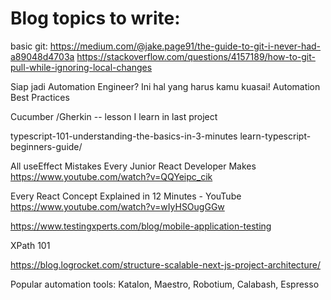 # Blog topics to write:

basic git: https://medium.com/@jake.page91/the-guide-to-git-i-never-had-a89048d4703a
    https://stackoverflow.com/questions/4157189/how-to-git-pull-while-ignoring-local-changes

Siap jadi Automation Engineer? Ini hal yang harus kamu kuasai!
Automation Best Practices

Cucumber /Gherkin -- lesson I learn in last project

typescript-101-understanding-the-basics-in-3-minutes
    learn-typescript-beginners-guide/

All useEffect Mistakes Every Junior React Developer Makes
    https://www.youtube.com/watch?v=QQYeipc_cik

Every React Concept Explained in 12 Minutes - YouTube
    https://www.youtube.com/watch?v=wIyHSOugGGw

https://www.testingxperts.com/blog/mobile-application-testing

XPath 101

https://blog.logrocket.com/structure-scalable-next-js-project-architecture/

Popular automation tools: 
    Katalon, Maestro, Robotium, Calabash, Espresso












































